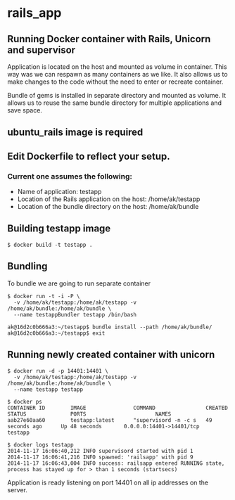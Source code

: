 rails_app
=========

Running Docker container with Rails, Unicorn and supervisor
-----------------------------------------------------------

Application is located on the host and mounted as volume in container.
This way was we can respawn as many containers as we like.
It also allows us to make changes to the code without the need to enter or recreate
container.

Bundle of gems is installed in separate directory and mounted as volume.
It allows us to reuse the same bundle directory for multiple applications and save space.

ubuntu_rails image is required
------------------------------

Edit Dockerfile to reflect your setup.
-------------------------------------

### Current one assumes the following:

* Name of application: testapp
* Location of the Rails application on the host: /home/ak/testapp
* Location of the bundle directory on the host: /home/ak/bundle


Building testapp image
----------------------

`$ docker build -t testapp .`

Bundling
--------

To bundle we are going to run separate container

```
$ docker run -t -i -P \
  -v /home/ak/testapp:/home/ak/testapp -v /home/ak/bundle:/home/ak/bundle \
  --name testappBundler testapp /bin/bash
```

```
ak@16d2c0b666a3:~/testapp$ bundle install --path /home/ak/bundle/
ak@16d2c0b666a3:~/testapp$ exit
```

Running newly created container with unicorn
--------------------------------------------

```
$ docker run -d -p 14401:14401 \
  -v /home/ak/testapp:/home/ak/testapp -v /home/ak/bundle:/home/ak/bundle \
  --name testapp testapp
```

```
$ docker ps
CONTAINER ID        IMAGE               COMMAND                CREATED             STATUS              PORTS                      NAMES
aab27e60aa60        testapp:latest      "supervisord -n -c s   49 seconds ago      Up 48 seconds       0.0.0.0:14401->14401/tcp   testapp
```

```
$ docker logs testapp
2014-11-17 16:06:40,212 INFO supervisord started with pid 1
2014-11-17 16:06:41,216 INFO spawned: 'railsapp' with pid 9
2014-11-17 16:06:43,004 INFO success: railsapp entered RUNNING state, process has stayed up for > than 1 seconds (startsecs)
```

Application is ready listening on port 14401 on all ip addresses on the server.
